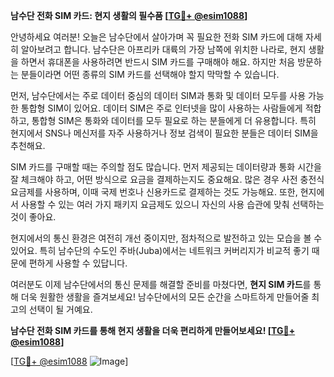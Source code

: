 **남수단 전화 SIM 카드: 현지 생활의 필수품 [[TG💪+ @esim1088](https://t.me/s/esim1088)]**

안녕하세요 여러분! 오늘은 남수단에서 살아가며 꼭 필요한 전화 SIM 카드에 대해 자세히 알아보려고 합니다. 남수단은 아프리카 대륙의 가장 남쪽에 위치한 나라로, 현지 생활을 하면서 휴대폰을 사용하려면 반드시 SIM 카드를 구매해야 해요. 하지만 처음 방문하는 분들이라면 어떤 종류의 SIM 카드를 선택해야 할지 막막할 수 있습니다.

먼저, 남수단에서는 주로 데이터 중심의 데이터 SIM과 통화 및 데이터 모두를 사용 가능한 통합형 SIM이 있어요. 데이터 SIM은 주로 인터넷을 많이 사용하는 사람들에게 적합하고, 통합형 SIM은 통화와 데이터를 모두 필요로 하는 분들에게 더 유용합니다. 특히 현지에서 SNS나 메신저를 자주 사용하거나 정보 검색이 필요한 분들은 데이터 SIM을 추천해요.

SIM 카드를 구매할 때는 주의할 점도 많습니다. 먼저 제공되는 데이터량과 통화 시간을 잘 체크해야 하고, 어떤 방식으로 요금을 결제하는지도 중요해요. 많은 경우 사전 충전식 요금제를 사용하며, 이때 국제 번호나 신용카드로 결제하는 것도 가능해요. 또한, 현지에서 사용할 수 있는 여러 가지 패키지 요금제도 있으니 자신의 사용 습관에 맞춰 선택하는 것이 좋아요.

현지에서의 통신 환경은 여전히 개선 중이지만, 점차적으로 발전하고 있는 모습을 볼 수 있어요. 특히 남수단의 수도인 주바(Juba)에서는 네트워크 커버리지가 비교적 좋기 때문에 편하게 사용할 수 있답니다.

여러분도 이제 남수단에서의 통신 문제를 해결할 준비를 마쳤다면, **현지 SIM 카드**를 통해 더욱 원활한 생활을 즐겨보세요! 남수단에서의 모든 순간을 스마트하게 만들어줄 최고의 선택이 될 거예요.

**남수단 전화 SIM 카드를 통해 현지 생활을 더욱 편리하게 만들어보세요! [[TG💪+ @esim1088](https://t.me/s/esim1088)]**

[[TG💪+ @esim1088](https://t.me/s/esim1088) ![Image](https://i.postimg.cc/Y0z9fWf4/image.png)]